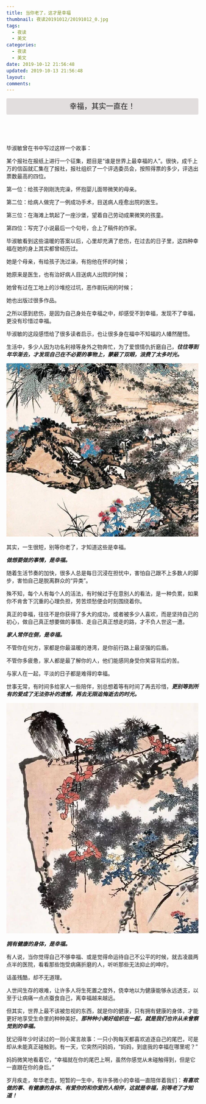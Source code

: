 ```yaml
---
title: 当你老了，这才是幸福
thumbnail: 夜读20191012/20191012_0.jpg
tags:
  - 夜读
  - 美文
categories:
  - 夜读
  - 美文
date: 2019-10-12 21:56:48
updated: 2019-10-13 21:56:48
layout:
comments:
---
```

<header align=center style="font-size:1.2rem;line-height:2.7rem;background:#e2dede;border-radius:3px;">幸福，其实一直在！</header>
毕淑敏曾在书中写过这样一个故事：

某个报社在报纸上进行一个征集，题目是“谁是世界上最幸福的人”。很快，成千上万的信函就汇集在了报社，报社组织了一个评选委员会，按照得票的多少，评选出票数最高的四位。

<!--more-->

第一位：给孩子刚刚洗完澡，怀抱婴儿面带微笑的母亲。

第二位：给病人做完了一例成功手术，目送病人痊愈出院的医生。

第三位：在海滩上筑起了一座沙堡，望着自己劳动成果微笑的孩童。

第四位：写完了小说最后一个句号，合上了稿件的作家。

毕淑敏看到这些温暖的答案以后，心里却充满了悲伤，在过去的日子里，这四种幸福在她的身上其实都曾经历过。

她是个母亲，有给孩子洗过澡，有抱他在怀的时候；

她原来是医生，也有治好病人目送病人出院的时候；

她曾有过在工地上的沙堆挖过坑，恶作剧玩闹的时候；

她也出版过很多作品。

之所以感到悲伤，是因为自己身处在幸福之中，却感受不到幸福，发现不了幸福，更没有珍惜过幸福。

毕淑敏的这段感悟给了很多读者启示，也让很多身在福中不知福的人幡然醒悟。

生活中，多少人因为功名利禄等身外之物奔忙，为了爱恨情仇折磨自己，***往往等到年华渐去，才发现自己在不必要的事物上，蒙蔽了双眼，浪费了太多时光。***
<div align=center><img src="/夜读20191012/20191012_1.jpg" /></div>

其实，一生很短，别等你老了，才知道这些是幸福。

***做想要做的事情，是幸福。***

随着生活节奏的加快，很多人总是每日沉浸在担忧中，害怕自己跟不上多数人的脚步，害怕自己是脱离群众的“异类”。

殊不知，每个人有每个人的活法，有时候过于在意别人的看法，是一种负累，如果你不肯舍下沉重的心理负担，劳苦烦愁便会时刻围绕着你。

真正的幸福，往往不是你获得了多大的成功，或者被多少人喜欢，而是坚持自己的初心，做自己真正想要做的事情、走自己真正想走的路，才不负人世这一遭。

***家人常伴在侧，是幸福。***

不管你在何方，家都是你最温暖的港湾，是你前行路上最坚强的后盾。

不管你多疲惫，家人都是最了解你的人，他们能感同身受你笑容背后的苦。

与家人在一起，平淡的日子都是难得的幸福。

世事无常，有时间多给家人一些陪伴，别总想着等有时间了再去珍惜，***更别等到所有的爱成了无法弥补的遗憾，再去无限追悔逝去的时光。***
<div align=center><img src="/夜读20191012/20191012_2.jpg" /></div>

***拥有健康的身体，是幸福。***

有人说，当你觉得自己不够幸福、或是觉得命运待自己不公平的时候，就去凌晨两点半的医院，看看那些饱受病痛折磨的人，听听那些无法抑止的呻咛。

话虽残酷，却不无道理。

人世间生存的艰难，让许多人将生死置之度外，侥幸地以为健康能够永远透支，以至于让病痛一点点蚕食自己，离幸福越来越远。

但其实，世界上最不该被忽视的东西，就是你的健康，只有拥有健康的身体，才能更好地享受生命里的种种美好。***那种种小美好组织在一起，就是我们也许从未曾察觉到的幸福。***

犹记得年少时读过的一则小寓言故事：一只小狗每天都喜欢追逐自己的尾巴，可是却从未能真正碰触到。有一天，它突然问妈妈，“妈妈，到底我的幸福在哪里呢？”

妈妈微笑地看着它，“幸福就在你的尾巴上啊，虽然你感觉从未碰触得到，但是它一直跟在你的身后。”

岁月疾走，年华老去，短暂的一生中，有许多微小的幸福一直陪伴着我们：***有喜欢做的事、有健康的身体、有爱你的和你爱的人相伴，这就是幸福，别等老了才知道！***
